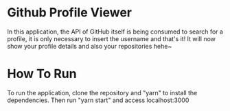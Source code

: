 # Github Profile Viewer


In this application, the API of GitHub itself is being consumed to search for a profile, it is only necessary to insert the username and that's it! It will now show your profile details and also your repositories hehe~

# How To Run


To run the application, clone the repository and "yarn" to install the dependencies. Then run "yarn start" and access localhost:3000
